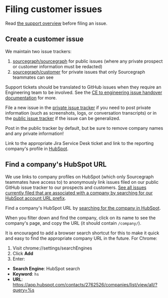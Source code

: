 # Filing customer issues

Read [the support overview](support.md) before filing an issue.

## Create a customer issue

We maintain two issue trackers:

1. [sourcegraph/sourcegraph](https://github.com/sourcegraph/sourcegraph/issues) for public issues (where any private prospect or customer information must be redacted)
1. [sourcegraph/customer](https://github.com/sourcegraph/customer/issues) for private issues that only Sourcegraph teammates can see

Support tickets should be translated to GitHub issues when they require an Engineering team to be involved. See the [CE to engineering issue handover documentation](ce_to_eng_handover.md) for more.

File a new issue in the [private issue tracker](https://github.com/sourcegraph/customer/issues/new) if you need to post private information (such as screenshots, logs, or conversation transcripts) or in the [public issue tracker](https://github.com/sourcegraph/sourcegraph/issues/new/choose) if the issue can be generalized. 

Post in the public tracker by default, but be sure to remove company names and any private information!

Link to the appropriate Jira Service Desk ticket and link to the reporting company's profile in [HubSpot](#find-the-unique-company-url).

## Find a company's HubSpot URL

We use links to company profiles on HubSpot (which only Sourcegraph teammates have access to) to anonymously link issues filed on our public GitHub issue tracker to our prospects and customers. [See all issues currently filed that are associated with a company by searching for our HubSpot account URL prefix](https://github.com/sourcegraph/sourcegraph/issues?q=is%3Aissue+is%3Aopen+https%3A%2F%2Fapp.hubspot.com%2Fcontacts%2F2762526%2F+).

Find a company's HubSpot URL by [searching for the company in HubSpot](https://app.hubspot.com/contacts/2762526/companies/list/view/all/?query=).

When you filter down and find the company, click on its name to see the company's page, and copy the URL (it should contain `/company/`).

It is encouraged to add a browser search shortcut for this to make it quick and easy to find the appropriate company URL in the future. For Chrome:

1. Visit chrome://settings/searchEngines
1. Click **Add**
1. Enter:
  - **Search Engine**: HubSpot search
  - **Keyword**: `hs`
  - **URL**: https://app.hubspot.com/contacts/2762526/companies/list/view/all/?query=%s

